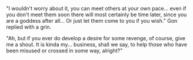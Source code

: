 "I wouldn't worry about it, you can meet others at your own pace... even if you don't meet them soon there will most certainly be time later, since you are a goddess after all... Or just let them come to you if you wish." Gon replied with a grin.

"Ah, but if you ever do develop a desire for some revenge, of course, give me a shout. It is kinda my... business, shall we say, to help those who have been misused or crossed in some way, alright?"